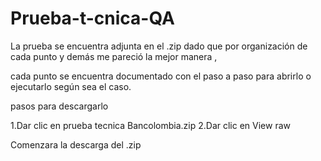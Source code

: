 # Prueba-t-cnica-QA

La prueba se encuentra adjunta en el .zip dado que por organización de cada punto y demás me pareció la mejor manera ,

cada punto se encuentra documentado con el paso a paso para abrirlo o ejecutarlo según sea el caso.

pasos para descargarlo

1.Dar clic en prueba tecnica Bancolombia.zip
2.Dar clic en View raw

Comenzara la descarga del .zip
